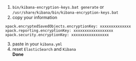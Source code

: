 1) `bin/kibana-encryption-keys.bat generate` or `/usr/share/kibana/bin/kibana-encryption-keys.bat` </br>
2) copy your information</br>
```
xpack.encryptedSavedObjects.encryptionKey: xxxxxxxxxxxxxx
xpack.reporting.encryptionKey: xxxxxxxxxxxxxxxxxx
xpack.security.encryptionKey: xxxxxxxxxxxxxxxxx
```
3) paste in your `kibana.yml`</br>
4) reset `ElasticSearch` and `Kibana`</br>
**Done**
